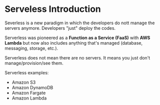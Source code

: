 # Serveless Introduction

Severless is a new paradigm in which the developers do nott manage the servers anymore. Developers "just" deploy the codes.

Serverless was pioneered as a **Function as a Service (FaaS)** with **AWS Lambda** but now also includes anything that's managed (database, messaging, storage, etc.).

Serverless does not mean there are no servers. It means you just don't manage/provision/see them.

Serverless examples:
- Amazon S3
- Amazon DynamoDB
- Amazon Fargate
- Amazon Lambda